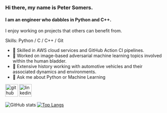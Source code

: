 ### Hi there, my name is Peter Somers.
#### I am an engineer who dabbles in Python and C++.


I enjoy working on projects that others can benefit from. 

Skills: Python / C / C++ / Git 

- 🔭 Skilled in AWS cloud services and GitHub Action CI pipelines.
- 🔭 Worked on image-based adversarial machine learning topics involved within the human bladder.
- 🔭 Extensive history working with automotive vehicles and their associated dynamics and environments.
- 💬 Ask me about Python or Machine Learning

[<img src='https://cdn.jsdelivr.net/npm/simple-icons@3.0.1/icons/github.svg' alt='github' height='40'>](https://github.com/psomers3)  [<img src='https://cdn.jsdelivr.net/npm/simple-icons@3.0.1/icons/linkedin.svg' alt='linkedin' height='40'>](https://www.linkedin.com/in/peter-w-somers/)


 ![GitHub stats](https://github-readme-stats.vercel.app/api?username=psomers3&show_icons=true) [![Top Langs](https://github-readme-stats.vercel.app/api/top-langs/?username=psomers3&layout=compact&exclude_repo=ME6408)](https://github.com/psomers3/github-readme-stats)
